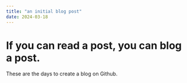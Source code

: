 ```yaml
---
title: "an initial blog post"
date: 2024-03-18
---
```


# If you can read a post, you can blog a post. 

These are the days to create a blog on Github. 
